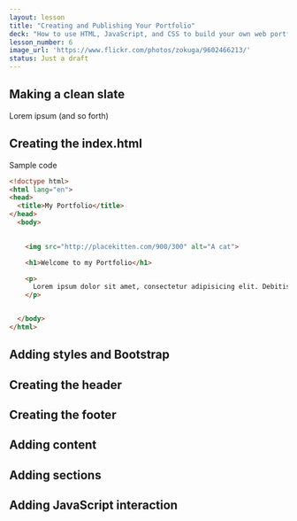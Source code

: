```yaml
---
layout: lesson
title: "Creating and Publishing Your Portfolio"
deck: "How to use HTML, JavaScript, and CSS to build your own web portfolio. And then, how to tweak and test things of which you have no real understanding."
lesson_number: 6
image_url: 'https://www.flickr.com/photos/zokuga/9602466213/'
status: Just a draft
---
```



## Making a clean slate
<section class="row">
<div class="col-sm-6">

Lorem ipsum (and so forth)

</div>
<div class="col-sm-6">

</div>
</section>


## Creating the index.html


<section class="row">
<div class="col-sm-4">
Sample code
</div>
<div class="col-sm-8">

~~~ html
<!doctype html>
<html lang="en">
<head>
  <title>My Portfolio</title>
</head>
  <body>
    

    <img src="http://placekitten.com/900/300" alt="A cat">

    <h1>Welcome to my Portfolio</h1>

    <p>
      Lorem ipsum dolor sit amet, consectetur adipisicing elit. Debitis, sunt, ex, incidunt obcaecati magnam nemo nulla.
    </p>


  </body>
</html>
~~~


</div>
</section>




## Adding styles and Bootstrap

## Creating the header

## Creating the footer

## Adding content

## Adding sections

## Adding JavaScript interaction
